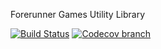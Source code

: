 Forerunner Games Utility Library

[![Build Status](https://travis-ci.org/forerunnergames/fg-tools.svg?branch=develop)](https://travis-ci.org/forerunnergames/fg-tools)
[![Codecov branch](https://img.shields.io/codecov/c/github/codecov/example-python/master.svg)](https://codecov.io/github/forerunnergames/fg-tools?branch=develop)

